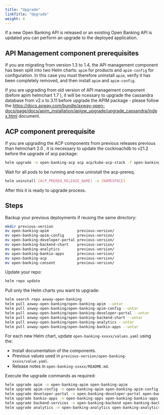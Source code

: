 ```yaml
---
title: "Upgrade"
linkTitle: "Upgrade"
weight: 4
---
```


If a new Open Banking API is released or an existing Open Banking API is updated you can perform an upgrade to the deployed application.

## API Management component prerequisites


If you are migrating from version 1.3 to 1.4, the API management component has been split into two Helm charts: `apim` for products and `apim-config` for configuration. In this case you must therefore uninstall `apim`, verify it has been completely removed, and then install `apim` and `apim-config`.

If you are upgrading from old version of API management component (before apim helmchart 1.7 ), it will be ncessary to upgrade the  cassandra database from v2.x to 3.11 before upgrade the APIM package - please follow the <https://docs.axway.com/bundle/axway-open-docs/page/docs/apim_installation/apigw_upgrade/upgrade_cassandra/index.html>  document.

## ACP component prerequisite

If you are upgrading the ACP components from previous releases previous than helmchart 2.0 , it is necessary to update the cockroachdb to v21.2 before the upgrade of acp package:

```bash
helm upgrade -n open-banking-acp acp acp/kube-acp-stack -f open-banking-acp/files/acp.values.yaml --version 0.15.3
```

Wait for all pods to be running and now uninstall the acp-prereq.

```bash
helm uninstall [ACP_PREREQ_RELEASE_NAME] -n [NAMESPACE]
```

After this it is ready to upgrade process.

## Steps

Backup your previous deployments if reusing the same directory:

```bash
mkdir previous-version
mv open-banking-apim             previous-version/ 
mv open-banking-apim-config      previous-version/
mv open-banking-developer-portal previous-version/
mv open-banking-backend-chart    previous-version/
mv open-banking-analytics        previous-version/
mv open-banking-bankio-apps      previous-version/
mv open-banking-acp              previous-version/
mv open-banking-consent          previous-version/
```

Update your repo:

```bash
helm repo update 
```

Pull only the Helm charts you want to upgrade:

```bash
helm search repo axway-open-banking 
helm pull axway-open-banking/open-banking-apim --untar       
helm pull axway-open-banking/open-banking-apim-config --untar     
helm pull axway-open-banking/open-banking-developer-portal --untar  
helm pull axway-open-banking/open-banking-backend-chart --untar   
helm pull axway-open-banking/open-banking-analytics --untar   
helm pull axway-open-banking/open-banking-bankio-apps --untar         
```

For each new Helm chart, update `open-banking-xxxxx/values.yaml` using the:

* Install documentation of the components.
* Previous values used in `previous-version/open-banking-xxxxx/value.yaml`.
* Release notes in `open-banking-xxxxx/README.md`.

Execute the upgrade commands as required:

```bash
helm upgrade apim -n open-banking-apim open-banking-apim
helm upgrade apim-config -n open-banking-apim open-banking-apim-config 
helm upgrade developer-portal -n open-banking-developer-portal open-banking-developer-portal
helm upgrade bankio-apps -n open-banking-apps open-banking-bankio-apps
helm upgrade backend-services -n open-banking-backend open-banking-backend-chart
helm upgrade analytics -n open-banking-analytics open-banking-analytics
```
